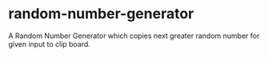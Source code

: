 # random-number-generator
A Random Number Generator which copies next greater random number for given input to clip board.
